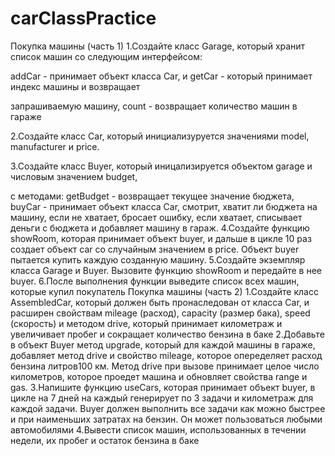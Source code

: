 # carClassPractice
 Покупка машины (часть 1)
 1.Создайте класс Garage, который хранит список машин со следующим интерфейсом:
 
 addCar - принимает объект класса Car, и getCar - который принимает индекс машины и возвращает
 
 запрашиваемую машину, count - возвращает количество машин в гараже
 
 2.Создайте класс Car, который инициализуруется значениями model, manufacturer и price.
 
 3.Создайте класс Buyer, который иницализируется объектом garage и числовым значением budget,
 
 с методами: getBudget - возвращает текущее значение бюджета, buyCar - принимает объект класса Car,
 смотрит, хватит ли бюджета на машину, если не хватает, бросает ошибку, если хватает,
 списывает деньги с бюджета и добавляет машину в гараж.
 4.Создайте функцию showRoom, которая принимает объект buyer, и дальше в цикле 10 раз создает объект car
 со случайным значением в price. Объект buyer пытается купить каждую созданную машину.
 5.Создайте экземпляр класса Garage и Buyer. Вызовите функцию showRoom и передайте в нее buyer.
 6.После выполнения функции выведите список всех машин, которые купил покупатель
 Покупка машины (часть 2) 
 1.Создайте класс AssembledCar, который должен быть пронаследован от класса Car, 
 и расширен свойствам mileage (расход), capacity (размер бака), speed (скорость) и методом drive, 
 который принимает километраж и увеличивает пробег и сокращает количество бензина в баке 
 2.Добавьте в объект Buyer метод upgrade, который для каждой машины в гараже, добавляет метод drive 
 и свойство mileage, которое опеределяет расход бензина литров100 км. Метод drive при вызове 
 принимает целое число километров, которое проедет машина и обновляет свойства range и gas. 
 3.Напишите функцию useCars, которая принимает объект buyer, в цикле на 7 дней на каждый генерирует по 3 задачи 
 и километраж для каждой задачи. Buyer должен выполнить все задачи как можно быстрее и при наименьших 
 затратах на бензин. Он может пользоваться любыми автомобилями 
 4.Вывести список машин, использованных в течении недели, их пробег и остаток бензина в баке
